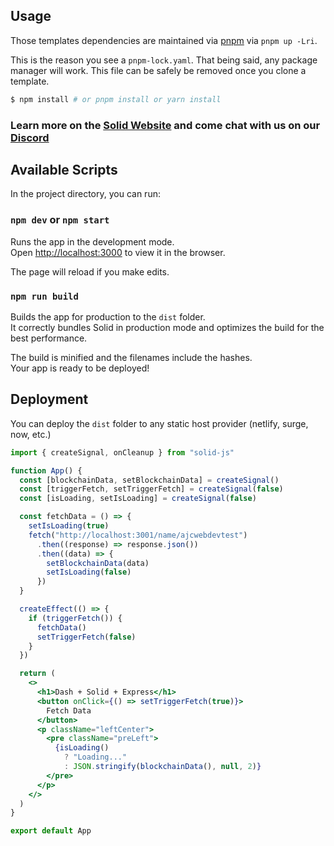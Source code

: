 ## Usage

Those templates dependencies are maintained via [pnpm](https://pnpm.io) via `pnpm up -Lri`.

This is the reason you see a `pnpm-lock.yaml`. That being said, any package manager will work. This file can be safely be removed once you clone a template.

```bash
$ npm install # or pnpm install or yarn install
```

### Learn more on the [Solid Website](https://solidjs.com) and come chat with us on our [Discord](https://discord.com/invite/solidjs)

## Available Scripts

In the project directory, you can run:

### `npm dev` or `npm start`

Runs the app in the development mode.<br>
Open [http://localhost:3000](http://localhost:3000) to view it in the browser.

The page will reload if you make edits.<br>

### `npm run build`

Builds the app for production to the `dist` folder.<br>
It correctly bundles Solid in production mode and optimizes the build for the best performance.

The build is minified and the filenames include the hashes.<br>
Your app is ready to be deployed!

## Deployment

You can deploy the `dist` folder to any static host provider (netlify, surge, now, etc.)

```jsx
import { createSignal, onCleanup } from "solid-js"

function App() {
  const [blockchainData, setBlockchainData] = createSignal()
  const [triggerFetch, setTriggerFetch] = createSignal(false)
  const [isLoading, setIsLoading] = createSignal(false)

  const fetchData = () => {
    setIsLoading(true)
    fetch("http://localhost:3001/name/ajcwebdevtest")
      .then((response) => response.json())
      .then((data) => {
        setBlockchainData(data)
        setIsLoading(false)
      })
  }

  createEffect(() => {
    if (triggerFetch()) {
      fetchData()
      setTriggerFetch(false)
    }
  })

  return (
    <>
      <h1>Dash + Solid + Express</h1>
      <button onClick={() => setTriggerFetch(true)}>
        Fetch Data
      </button>
      <p className="leftCenter">
        <pre className="preLeft">
          {isLoading()
            ? "Loading..."
            : JSON.stringify(blockchainData(), null, 2)}
        </pre>
      </p>
    </>
  )
}

export default App
```